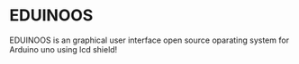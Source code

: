 # EDUINOOS
EDUINOOS is an graphical user interface open source oparating system for Arduino uno using lcd shield!

